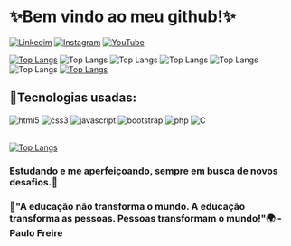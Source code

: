 
# ✨Bem vindo ao meu github!✨

[![Linkedim](https://img.shields.io/badge/LinkedIn-0077B5?style=for-the-badge&logo=linkedin&logoColor=white)](https://www.linkedin.com/in/gabriel-alves-dos-reis-83aa6634b/)
[![Instagram](https://img.shields.io/badge/Instagram-E4405F?style=for-the-badge&logo=instagram&logoColor=white)](https://www.instagram.com/gabriel.alvesdrs)
[![YouTube](https://img.shields.io/badge/YouTube-FF0000?style=for-the-badge&logo=youtube&logoColor=white)](https://www.youtube.com/channel/UC1Jz0ZeVshlZOn4yyr0HDcA)

[![Top Langs](https://github-readme-stats.vercel.app/api/top-langs/?username=pr-gabriel)](https://github.com/pr-gabriel/github-readme-stats)
![Top Langs](https://github-readme-stats.vercel.app/api/top-langs/?username=pr-gabriel&size_weight=0.5&count_weight=0.5)
![Top Langs](https://github-readme-stats.vercel.app/api/top-langs/?username=pr-gabriel&exclude_repo=github-readme-stats,pr-gabriel.github.io)
![Top Langs](https://github-readme-stats.vercel.app/api/top-langs/?username=pr-gabriel&hide=javascript,html)
![Top Langs](https://github-readme-stats.vercel.app/api/top-langs/?username=pr-gabriel&langs_count=8)
![Top Langs](https://github-readme-stats.vercel.app/api/top-langs/?username=pr-gabriel&layout=compact)
[![Top Langs](https://github-readme-stats.vercel.app/api/top-langs/?username=pr-gabriel&layout=donut)](https://github.com/pr-gabriel/github-readme-stats)

## 🤖Tecnologias usadas:

<div style="display: inline_block">
    <img align="center" alt=html5 src="https://img.shields.io/badge/HTML5-E34F26?style=for-the-badge&logo=html5&logoColor=white">
    <img align="center" alt=css3 src="https://img.shields.io/badge/CSS3-1572B6?style=for-the-badge&logo=css3&logoColor=white">
    <img align="center" alt=javascript src="https://img.shields.io/badge/JavaScript-F7DF1E?style=for-the-badge&logo=javascript&logoColor=black">
    <img align="center" alt=bootstrap src="https://img.shields.io/badge/Bootstrap-563D7C?style=for-the-badge&logo=bootstrap&logoColor=white">
    <img align="center" alt=php src="https://img.shields.io/badge/PHP-777BB4?style=for-the-badge&logo=php&logoColor=white">
    <img align="center" alt=C src="https://img.shields.io/badge/C-00599C?style=for-the-badge&logo=c&logoColor=white">
</div><br/>

[![Top Langs](https://github-readme-stats.vercel.app/api/top-langs/?username=pr-gabriel)](https://github.com/anuraghazra/github-readme-stats)

### Estudando e me aperfeiçoando, sempre em busca de novos desafios.🧠

### 🏫"A educação não transforma o mundo. A educação transforma as pessoas. Pessoas transformam o mundo!"🌍 - Paulo Freire
